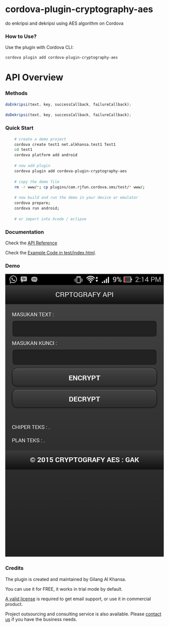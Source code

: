 # cordova-plugin-cryptography-aes
do enkripsi and dekripsi using AES algorithm on Cordova 

### How to Use? ###

Use the plugin with Cordova CLI:

```cordova plugin add cordova-plugin-cryptography-aes```

# API Overview #

### Methods ###

```javascript
doEnkripsi(text, key, successCallback, failureCallback);

doDekripsi(text, key, successCallback, failureCallback);
```

### Quick Start ###

```bash
	# create a demo project
    cordova create test1 net.alkhansa.test1 Test1
    cd test1
    cordova platform add android
    
    # now add plugin
    cordova plugin add cordova-plugin-cryptography-aes
    
    # copy the demo file
    rm -r www/*; cp plugins/com.rjfun.cordova.sms/test/* www/;
    
	# now build and run the demo in your device or emulator
    cordova prepare; 
    cordova run android; 
    
    # or import into Xcode / eclipse
```

### Documentation ###

Check the [API Reference](https://github.com/floatinghotpot/cordova-plugin-sms/blob/master/docs/)

Check the [Example Code in test/index.html](https://github.com/gilangdipper/Plugin-Cordova-CryptographyAES/tree/master/docs/index.html).

### Demo ###

![ScreenShot](docs/Screenshot.jpg)

### Credits ###

The plugin is created and maintained by Gilang Al Khansa.

You can use it for FREE, it works in trial mode by default.

[A valid license](https://www.paypal.com/cgi-bin/webscr?cmd=_s-xclick&hosted_button_id=86JSRPJDQUMRU) is required to get email support, or use it in commercial product.


Project outsourcing and consulting service is also available. Please [contact us](http://floatinghotpot.github.io) if you have the business needs.

